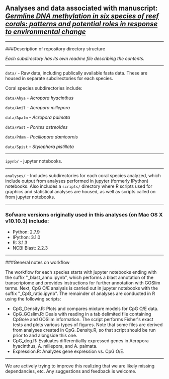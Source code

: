 ## Analyses and data associated with manuscript: [_Germline DNA methylation in six species of reef corals: patterns and potential roles in response to environmental change_ ](https://onlinelibrary.wiley.com/doi/abs/10.1111/mec.13414)

---

###Description of repository directory structure

_Each subdirectory has its own readme file describing the contents._

---   

`data/` - Raw data, including publically available fasta data. These are housed in separate subdirectories for each species.

Coral species subdirectories include:

  `data/Ahya` - *Acropora hyacinthus* 
  
  `data/Amil` - *Acropora millepora* 
  
  `data/Apalm` - *Acropora palmata* 
  
  `data/Past` - *Porites astreoides* 
  
  `data/Pdam` - *Pocillopora damicornis* 
  
  `data/Spist` - *Stylophora pistillata* 
  


--- 

`ipynb/` - jupyter notebooks.


---

`analyses/` - Includes subdirectories for each coral species analyzed, which include output from analyses performed in jupyter (formerly IPython) notebooks. Also includes a `scripts/` directory where R scripts used for graphics and statistical analyses are housed, as well as scripts called on from jupyter notebooks. 

---



### Sofware versions originally used in this analyses (on Mac OS X v10.10.3) include: 

* Python: 2.7.9  
* IPython: 3.1.0
* R: 3.1.3  
* NCBI Blast: 2.2.3 


---

###General notes on workflow

The workflow for each species starts with jupyter notebooks ending with the suffix "_blast_anno.ipynb", which performs a blast annotation of the transcriptome and provides instructions for further annotation with GOSlim terms. Next, CpG O/E analysis is carried out in jupyter notebooks with the suffix "_CpG_ratio.ipynb". The remainder of analyses are conducted in R using the following scripts: 

- CpG_Density.R: Plots and compares mixture models for CpG O/E data.
- CpG_GOslim.R: Deals with reading in a tab delimited file containing CpGo/e and GOSlim information. The script performs Fisher's exact tests and plots various types of figures. Note that some files are derived from analyses created in CpG_Density.R, so that script should be run prior to and alongside this one.
- CpG_deg.R: Evaluates differentiallly expressed genes in Acropora hyacinthus, A. millepora, and A. palmata.
- Expression.R: Analyzes gene expression vs. CpG O/E.

---

We are actively trying to improve this realizing that we are likely missing dependancies, etc. Any suggestions and feedback is welcome. 

